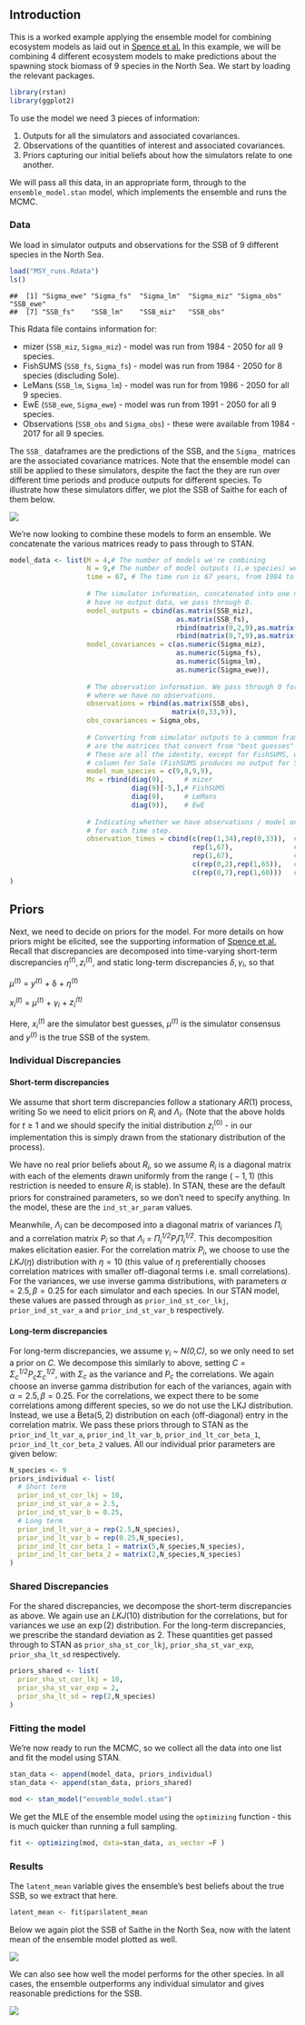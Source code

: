 Introduction
------------

This is a worked example applying the ensemble model for combining
ecosystem models as laid out in [Spence et
al.](https://onlinelibrary.wiley.com/doi/full/10.1111/faf.12310) In this
example, we will be combining 4 different ecosystem models to make
predictions about the spawning stock biomass of 9 species in the North
Sea. We start by loading the relevant packages.

``` r
library(rstan)
library(ggplot2)
```

To use the model we need 3 pieces of information:

1.  Outputs for all the simulators and associated covariances.
2.  Observations of the quantities of interest and associated
    covariances.
3.  Priors capturing our initial beliefs about how the simulators relate
    to one another.

We will pass all this data, in an appropriate form, through to the
`ensemble_model.stan` model, which implements the ensemble and runs the
MCMC.

### Data

We load in simulator outputs and observations for the SSB of 9 different
species in the North Sea.

``` r
load("MSY_runs.Rdata")
ls()
```

    ##  [1] "Sigma_ewe" "Sigma_fs"  "Sigma_lm"  "Sigma_miz" "Sigma_obs" "SSB_ewe"  
    ##  [7] "SSB_fs"    "SSB_lm"    "SSB_miz"   "SSB_obs"

This Rdata file contains information for:

-   mizer (`SSB_miz`, `Sigma_miz`) - model was run from 1984 - 2050 for
    all 9 species.
-   FishSUMS (`SSB_fs`, `Sigma_fs`) - model was run from 1984 - 2050 for
    8 species (discluding Sole).
-   LeMans (`SSB_lm`, `Sigma_lm`) - model was run for from 1986 - 2050
    for all 9 species.
-   EwE (`SSB_ewe`, `Sigma_ewe`) - model was run from 1991 - 2050 for
    all 9 species.
-   Observations (`SSB_obs` and `Sigma_obs`) - these were available from
    1984 - 2017 for all 9 species.

The `SSB_` dataframes are the predictions of the SSB, and the `Sigma_`
matrices are the associated covariance matrices. Note that the ensemble
model can still be applied to these simulators, despite the fact the
they are run over different time periods and produce outputs for
different species. To illustrate how these simulators differ, we plot
the SSB of Saithe for each of them below.

![](figures/SSB_pre_ensemble-1.png)

We’re now looking to combine these models to form an ensemble. We
concatenate the various matrices ready to pass through to STAN.

``` r
model_data <- list(M = 4,# The number of models we're combining
                   N = 9,# The number of model outputs (i.e species) we're considering
                   time = 67, # The time run is 67 years, from 1984 to 2050 
                   
                   # The simulator information, concatenated into one matrix. When we
                   # have no output data, we pass through 0.
                   model_outputs = cbind(as.matrix(SSB_miz),
                                         as.matrix(SSB_fs),
                                         rbind(matrix(0,2,9),as.matrix(SSB_lm)),
                                         rbind(matrix(0,7,9),as.matrix(SSB_ewe))),
                   model_covariances = c(as.numeric(Sigma_miz),
                                         as.numeric(Sigma_fs),
                                         as.numeric(Sigma_lm),
                                         as.numeric(Sigma_ewe)),
                   
                   # The observation information. We pass through 0 for 2018:2050
                   # where we have no observations.
                   observations = rbind(as.matrix(SSB_obs),
                                        matrix(0,33,9)),
                   obs_covariances = Sigma_obs,
                   
                   # Converting from simulator outputs to a common framework. The Ms 
                   # are the matrices that convert from "best guesses" to simulator outputs.
                   # These are all the identity, except for FishSUMS, where we exclude the 
                   # column for Sole (FishSUMS produces no output for Sole).
                   model_num_species = c(9,8,9,9),
                   Ms = rbind(diag(9),     # mizer
                              diag(9)[-5,],# FishSUMS
                              diag(9),     # LeMans
                              diag(9)),    # EwE
                   
                   # Indicating whether we have observations / model outputs 
                   # for each time step.
                   observation_times = cbind(c(rep(1,34),rep(0,33)),  # Observations
                                             rep(1,67),               # mizer
                                             rep(1,67),               # FishSUMS
                                             c(rep(0,2),rep(1,65)),   # LeMans
                                             c(rep(0,7),rep(1,60)))   # EwE
)
```

Priors
------

Next, we need to decide on priors for the model. For more details on how
priors might be elicited, see the supporting information of [Spence et
al.](https://onlinelibrary.wiley.com/doi/full/10.1111/faf.12310) Recall
that discrepancies are decomposed into time-varying short-term
discrepancies *η*<sup>(*t*)</sup>, *z*<sub>*i*</sub><sup>(*t*)</sup>,
and static long-term discrepancies *δ*, *γ*<sub>*i*</sub>, so that

*μ*<sup>(*t*)</sup> = *y*<sup>(*t*)</sup> + δ + *η*<sup>(*t*)</sup>

*x*<sub>*i*</sub><sup>(*t*)</sup> = *μ*<sup>(*t*)</sup> + *γ*<sub>*i*</sub> + *z<sub>i</sub><sup>(t)</sup>*

Here, *x*<sub>*i*</sub><sup>(*t*)</sup> are the simulator best guesses,
*μ*<sup>(*t*)</sup> is the simulator consensus and *y*<sup>(*t*)</sup>
is the true SSB of the system.

### Individual Discrepancies

#### Short-term discrepancies

We assume that short term discrepancies follow a stationary *AR*(1)
process, writing So we need to elicit priors on *R*<sub>*i*</sub> and
*Λ*<sub>*i*</sub>. (Note that the above holds for *t* ≥ 1 and we should
specify the initial distribution *z*<sub>*i*</sub><sup>(0)</sup> - in
our implementation this is simply drawn from the stationary distribution
of the process).

We have no real prior beliefs about *R*<sub>*i*</sub>, so we assume
*R*<sub>*i*</sub> is a diagonal matrix with each of the elements drawn
uniformly from the range ( − 1, 1) (this restriction is needed to ensure
*R*<sub>*i*</sub> is stable). In STAN, these are the default priors for
constrained parameters, so we don’t need to specify anything. In the
model, these are the `ind_st_ar_param` values.

Meanwhile, *Λ*<sub>*i*</sub> can be decomposed into a diagonal matrix of
variances *Π*<sub>*i*</sub> and a correlation matrix *P*<sub>*i*</sub>
so that
*Λ<sub>i</sub> =  Π<sub>i</sub><sup>1/2</sup>P<sub>i</sub>Π<sub>i</sub><sup>1/2</sup>.* This
decomposition makes elicitation easier. For the correlation matrix
*P*<sub>*i*</sub>, we choose to use the *LKJ*(*η*) distribution with
*η* = 10 (this value of *η* preferentially chooses correlation matrices
with smaller off-diagonal terms i.e. small correlations). For the
variances, we use inverse gamma distributions, with parameters
*α* = 2.5, *β* = 0.25 for each simulator and each species. In our STAN
model, these values are passed through as `prior_ind_st_cor_lkj`,
`prior_ind_st_var_a` and `prior_ind_st_var_b` respectively.

#### Long-term discrepancies

For long-term discrepancies, we assume 
*γ<sub>i</sub> ~ N(0,C)*,
so we only need to set a prior on *C*. We decompose this similarly to
above, setting
*C = Σ<sub>c</sub><sup>1/2</sup>P<sub>c</sub>Σ<sub>c</sub><sup>1/2</sup>*, with
*Σ*<sub>*c*</sub> as the variance and *P*<sub>*c*</sub> the
correlations. We again choose an inverse gamma distribution for each of
the variances, again with *α* = 2.5, *β* = 0.25. For the correlations,
we expect there to be some correlations among different species, so we
do not use the LKJ distribution. Instead, we use a Beta(5, 2)
distribution on each (off-diagonal) entry in the correlation matrix. We
pass these priors through to STAN as the `prior_ind_lt_var_a`,
`prior_ind_lt_var_b`, `prior_ind_lt_cor_beta_1`,
`prior_ind_lt_cor_beta_2` values. All our individual prior parameters
are given below:

``` r
N_species <- 9
priors_individual <- list(
  # Short term
  prior_ind_st_cor_lkj = 10,
  prior_ind_st_var_a = 2.5,
  prior_ind_st_var_b = 0.25,
  # Long term
  prior_ind_lt_var_a = rep(2.5,N_species),
  prior_ind_lt_var_b = rep(0.25,N_species),
  prior_ind_lt_cor_beta_1 = matrix(5,N_species,N_species),
  prior_ind_lt_cor_beta_2 = matrix(2,N_species,N_species)
)
```

### Shared Discrepancies

For the shared discrepancies, we decompose the short-term discrepancies
as above. We again use an *LKJ*(10) distribution for the
correlations, but for variances we use an exp (2) distribution. For the
long-term discrepancies, we prescribe the standard deviation as 2. These
quantities get passed through to STAN as `prior_sha_st_cor_lkj`,
`prior_sha_st_var_exp`, `prior_sha_lt_sd` respectively.

``` r
priors_shared <- list(
  prior_sha_st_cor_lkj = 10,
  prior_sha_st_var_exp = 2,
  prior_sha_lt_sd = rep(2,N_species)
)
```

### Fitting the model

We’re now ready to run the MCMC, so we collect all the data into one
list and fit the model using STAN.

``` r
stan_data <- append(model_data, priors_individual)
stan_data <- append(stan_data, priors_shared)
```

``` r
mod <- stan_model("ensemble_model.stan")
```

We get the MLE of the ensemble model using the `optimizing` function -
this is much quicker than running a full sampling.

``` r
fit <- optimizing(mod, data=stan_data, as_vector =F ) 
```

### Results

The `latent_mean` variable gives the ensemble’s best beliefs about the
true SSB, so we extract that here.

``` r
latent_mean <- fit$par$latent_mean
```

Below we again plot the SSB of Saithe in the North Sea, now with the
latent mean of the ensemble model plotted as well.

![](figures/SSB_post_ensemble_Saithe-1.png)

We can also see how well the model performs for the other species. In
all cases, the ensemble outperforms any individual simulator and gives
reasonable predictions for the SSB.

![](figures/SSB_post_ensemble_all-1.png)
